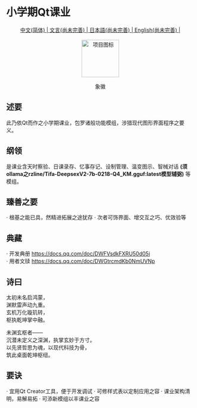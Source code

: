 # 小学期Qt课业

<div align="center">
    <a href="README.md" alt="中文" width="800">中文(简体) | </a>
    <a href="README_LZH.md" alt="文言" width="800">文言(尚未完善) | </a>
    <a href="README_JP.md" alt="日本語" width="800">日本語(尚未完善) | </a>
    <a href="README_EN.md" alt="English" width="800">English(尚未完善) | </a>
</div>
<br/>
<div align="center">
    <img src="resources/icons/main.ico" alt="项目图标" width="100" title="象徽"></img>
     <p>象徽</p>
</div>

## 述要

此乃依Qt而作之小学期课业，包罗诸般功能模组，涉猎现代图形界面程序之要义。

## 纲领

是课业含天时察验、日课录存、忆事存记、设制管理、温变图示、智械对话 **(须ollama之rzline/Tifa-DeepsexV2-7b-0218-Q4_KM.gguf:latest模型辅弼)** 等模组。

## 臻善之要

· 根基之能已具，然精进拓展之途犹存
· 次者可饰界面、增交互之巧、优效验等

## 典藏

· 开发典册 <https://docs.qq.com/doc/DWFVsdkFXRU50d05i>  
· 用者文牍 <https://docs.qq.com/doc/DWGtrcmdKb0NmUVNp>

## 诗曰

太初未名启鸿蒙，  
渊默雷声动九重。  
玄机万化璇玑转，  
枢执乾坤掌中融。  

未渊玄枢者——  
沉潜未定义之深渊，执掌玄妙于方寸。  
以先贤哲思为魂，以现代科技为骨，  
筑此桌面乾坤枢纽。  

## 要诀

· 宜用Qt Creator工具，便于开发调试
· 可修样式表以定制应用之容
· 课业架构清明，易解易拓
· 可添新模组以丰课业之容
